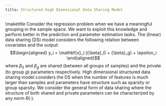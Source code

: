 ```yaml
---
title: Structured High Dimensional Data Sharing Model
---
```


\maketitle 
Consider the regression problem when we have a meaningful grouping in
the sample space. We want to exploit this knowledge and perform better
in the prediction and parameter estimation tasks. The (linear) data
sharing (DS) model considers the following relation between covariates
and the output: $$\begin{aligned}
        y_i = \mathbf{x}_i ({\beta}_0 + {\beta}_g) + \epsilon_i 
        \end{aligned}$$ where ${\beta}_0$ and ${\beta}_g$ are shared
(between all groups of samples) and the private (to group $g$)
parameters respectively. High dimensional structured data sharing model
considers the DS when the number of features is much larger than samples
and parameters have structure such as sparsity or group sparsity. We
consider the general form of data sharing where the structure of both
shared and private parameters can be characterized by any norm
$R(\cdot)$.
